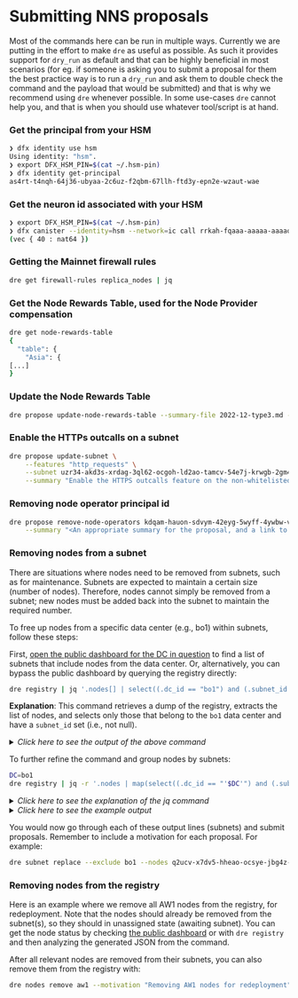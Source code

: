 # Submitting NNS proposals

Most of the commands here can be run in multiple ways. Currently we are putting in the effort to make `dre` as useful as possible. As such it provides support for `dry_run` as default and that can be highly beneficial in most scenarios (for eg. if someone is asking you to submit a proposal for them the best practice way is to run a `dry_run` and ask them to double check the command and the payload that would be submitted) and that is why we recommend using `dre` whenever possible. In some use-cases `dre` cannot help you, and that is when you should use whatever tool/script is at hand.

### Get the principal from your HSM

```bash
❯ dfx identity use hsm
Using identity: "hsm".
❯ export DFX_HSM_PIN=$(cat ~/.hsm-pin)
❯ dfx identity get-principal
as4rt-t4nqh-64j36-ubyaa-2c6uz-f2qbm-67llh-ftd3y-epn2e-wzaut-wae
```

### Get the neuron id associated with your HSM

```bash
❯ export DFX_HSM_PIN=$(cat ~/.hsm-pin)
❯ dfx canister --identity=hsm --network=ic call rrkah-fqaaa-aaaaa-aaaaq-cai get_neuron_ids '()'
(vec { 40 : nat64 })
```

### Getting the Mainnet firewall rules

```bash
dre get firewall-rules replica_nodes | jq
```

### Get the Node Rewards Table, used for the Node Provider compensation

```bash
dre get node-rewards-table
{
  "table": {
    "Asia": {
[...]
}
```

### Update the Node Rewards Table

```bash
dre propose update-node-rewards-table --summary-file 2022-12-type3.md --updated-node-rewards "$(cat 2022-12-type3-rewards.json | jq -c)"
```

### Enable the HTTPs outcalls on a subnet

```bash
dre propose update-subnet \
	--features "http_requests" \
	--subnet uzr34-akd3s-xrdag-3ql62-ocgoh-ld2ao-tamcv-54e7j-krwgb-2gm4z-oqe \
	--summary "Enable the HTTPS outcalls feature on the non-whitelisted uzr34 subnet so that the exchange rate canister can query exchange rate data."
```

### Removing node operator principal id

```bash
dre propose remove-node-operators kdqam-hauon-sdvym-42eyg-5wyff-4ywbw-v6iij-2sw2z-bu4rj-ejusn-jae \
    --summary "<An appropriate summary for the proposal, and a link to the forum post for further discussion, if possible>"
```

### Removing nodes from a subnet

There are situations where nodes need to be removed from subnets, such as for maintenance. Subnets are expected to maintain a certain size (number of nodes). Therefore, nodes cannot simply be removed from a subnet; new nodes must be added back into the subnet to maintain the required number.

To free up nodes from a specific data center (e.g., bo1) within subnets, follow these steps:

First, [open the public dashboard for the DC in question](https://dashboard.internetcomputer.org/center/bo1) to find a list of subnets that include nodes from the data center. Or, alternatively, you can bypass the public dashboard by querying the registry directly:

```bash
dre registry | jq '.nodes[] | select((.dc_id == "bo1") and (.subnet_id != null))'
```
**Explanation**: This command retrieves a dump of the registry, extracts the list of nodes, and selects only those that belong to the `bo1` data center and have a `subnet_id` set (i.e., not null).

<details>
  <summary><i>Click here to see the output of the above command</i></summary>
  ```json
  {
    "node_id": "4jtgm-ywxcc-xh3o3-x2omx-tgmdm-gobca-agb3a-alvw4-dhmyn-khis6-xae",
    "xnet": {
      "ip_addr": "2600:c0d:3002:4:6801:dfff:fee7:5ae8",
      "port": 2497
    },
    "http": {
      "ip_addr": "2600:c0d:3002:4:6801:dfff:fee7:5ae8",
      "port": 8080
    },
    "node_operator_id": "ut325-qbq5v-fli2f-e2a5h-qapdd-fsuyv-xej2j-ogvux-i3fc2-5nj3a-2ae",
    "chip_id": null,
    "hostos_version_id": "2e269c77aa2f6b2353ddad6a4ac3d5ddcac196b1",
    "public_ipv4_config": null,
    "subnet_id": "nl6hn-ja4yw-wvmpy-3z2jx-ymc34-pisx3-3cp5z-3oj4a-qzzny-jbsv3-4qe",
    "dc_id": "bo1",
    "node_provider_id": "lq5ra-f4ibl-t7wpy-hennc-m4eb7-tnfxe-eorgd-onpsl-wervo-7chjj-6qe",
    "status": "Healthy"
  }
  {
    "node_id": "af7ti-auyik-jfsne-tljmz-6purg-2msmy-jw34z-b4ie3-abk5f-h23xt-zae",
    "xnet": {
      "ip_addr": "2600:c0d:3002:4:6801:19ff:fe8c:de47",
      "port": 2497
    },
    "http": {
      "ip_addr": "2600:c0d:3002:4:6801:19ff:fe8c:de47",
      "port": 8080
    },
    "node_operator_id": "ut325-qbq5v-fli2f-e2a5h-qapdd-fsuyv-xej2j-ogvux-i3fc2-5nj3a-2ae",
    "chip_id": null,
    "hostos_version_id": "2e269c77aa2f6b2353ddad6a4ac3d5ddcac196b1",
    "public_ipv4_config": null,
    "subnet_id": "w4rem-dv5e3-widiz-wbpea-kbttk-mnzfm-tzrc7-svcj3-kbxyb-zamch-hqe",
    "dc_id": "bo1",
    "node_provider_id": "lq5ra-f4ibl-t7wpy-hennc-m4eb7-tnfxe-eorgd-onpsl-wervo-7chjj-6qe",
    "status": "Healthy"
  }
  {
    "node_id": "fd5e4-a2xzl-lxu7m-kjvn6-2arnt-jghro-rdrgx-zvvkd-j2hza-pbwl4-5qe",
    "xnet": {
      "ip_addr": "2600:c0d:3002:4:6801:94ff:fec9:6b",
      "port": 2497
    },
    "http": {
      "ip_addr": "2600:c0d:3002:4:6801:94ff:fec9:6b",
      "port": 8080
    },
    "node_operator_id": "ut325-qbq5v-fli2f-e2a5h-qapdd-fsuyv-xej2j-ogvux-i3fc2-5nj3a-2ae",
    "chip_id": null,
    "hostos_version_id": "2e269c77aa2f6b2353ddad6a4ac3d5ddcac196b1",
    "public_ipv4_config": null,
    "subnet_id": "tdb26-jop6k-aogll-7ltgs-eruif-6kk7m-qpktf-gdiqx-mxtrf-vb5e6-eqe",
    "dc_id": "bo1",
    "node_provider_id": "lq5ra-f4ibl-t7wpy-hennc-m4eb7-tnfxe-eorgd-onpsl-wervo-7chjj-6qe",
    "status": "Healthy"
  }
  {
    "node_id": "q2ucv-x7dv5-hheao-ocsye-jbg4z-enm75-ss62d-ehqhj-zwwm3-cap5q-tqe",
    "xnet": {
      "ip_addr": "2600:c0d:3002:4:6801:bcff:fee7:4008",
      "port": 2497
    },
    "http": {
      "ip_addr": "2600:c0d:3002:4:6801:bcff:fee7:4008",
      "port": 8080
    },
    "node_operator_id": "ut325-qbq5v-fli2f-e2a5h-qapdd-fsuyv-xej2j-ogvux-i3fc2-5nj3a-2ae",
    "chip_id": null,
    "hostos_version_id": "2e269c77aa2f6b2353ddad6a4ac3d5ddcac196b1",
    "public_ipv4_config": null,
    "subnet_id": "io67a-2jmkw-zup3h-snbwi-g6a5n-rm5dn-b6png-lvdpl-nqnto-yih6l-gqe",
    "dc_id": "bo1",
    "node_provider_id": "lq5ra-f4ibl-t7wpy-hennc-m4eb7-tnfxe-eorgd-onpsl-wervo-7chjj-6qe",
    "status": "Healthy"
  }
  ```
</details>

To further refine the command and group nodes by subnets:
```bash
DC=bo1
dre registry | jq -r '.nodes | map(select((.dc_id == "'$DC'") and (.subnet_id != null))) | group_by(.subnet_id) | map("dre subnet replace --exclude '$DC' --nodes \([.[].node_id] | join(" "))") | .[]'
```

<details>
<summary><i>Click here to see the explanation of the jq command</i></summary>

1.  **`-r` (raw output):**

    -   This option tells `jq` to output raw strings instead of JSON-formatted strings. This is particularly useful when you want to generate command-line strings like the one you're creating.
2.  **`.nodes`:**

    -   This accesses the `nodes` array in the JSON structure.
3.  **`map(select((.dc_id == "bo1") and (.subnet_id != null)))`:**

    -   This filters the nodes array. It keeps only the nodes where `dc_id` is `"bo1"` and `subnet_id` is not `null`. `map` applies this filter to each element of the array.
4.  **`group_by(.subnet_id)`:**

    -   This groups the filtered nodes by their `subnet_id`. The result is an array of arrays, where each inner array contains nodes that share the same `subnet_id`.
5.  **`map("dre subnet replace --exclude '$DC' --nodes \([.[].node_id] | join(" "))")`:**

    -   This `map` applies a transformation to each group (each inner array).
    -   The transformation constructs a string that starts with `"dre subnet replace --exclude '$DC' --nodes "`.
    -   `\([.[].node_id] | join(" "))`:
        -   `.[].node_id` accesses the `node_id` of each node in the current group.
        -   `join(" ")` joins all the `node_id`s into a single string separated by spaces.
    -   The result is a string for each subnet that lists all its nodes.
6.  **`.[]`:**

    -   This unwraps the array of strings created by the previous `map` step into individual strings. This means the output will be a list of commands, one per line.
</details>

<details>
<summary><i>Click here to see the example output</i></summary>
```
dre subnet replace --exclude bo1 --nodes q2ucv-x7dv5-hheao-ocsye-jbg4z-enm75-ss62d-ehqhj-zwwm3-cap5q-tqe
dre subnet replace --exclude bo1 --nodes 4jtgm-ywxcc-xh3o3-x2omx-tgmdm-gobca-agb3a-alvw4-dhmyn-khis6-xae
dre subnet replace --exclude bo1 --nodes fd5e4-a2xzl-lxu7m-kjvn6-2arnt-jghro-rdrgx-zvvkd-j2hza-pbwl4-5qe
dre subnet replace --exclude bo1 --nodes af7ti-auyik-jfsne-tljmz-6purg-2msmy-jw34z-b4ie3-abk5f-h23xt-zae
```
</details>

You would now go through each of these output lines (subnets) and submit proposals. Remember to include a motivation for each proposal. For example:

```bash
dre subnet replace --exclude bo1 --nodes q2ucv-x7dv5-hheao-ocsye-jbg4z-enm75-ss62d-ehqhj-zwwm3-cap5q-tqe --motivation "Removing BO1 nodes for maintenance"
```

### Removing nodes from the registry

Here is an example where we remove all AW1 nodes from the registry, for redeployment. Note that the nodes should already be removed from the subnet(s), so they should in unassigned state (awaiting subnet).
You can get the node status by checking [the public dashboard](https://dashboard.internetcomputer.org/center/aw1) or with `dre registry` and then analyzing the generated JSON from the command.

After all relevant nodes are removed from their subnets, you can also remove them from the registry with:

```bash
dre nodes remove aw1 --motivation "Removing AW1 nodes for redeployment"
```
